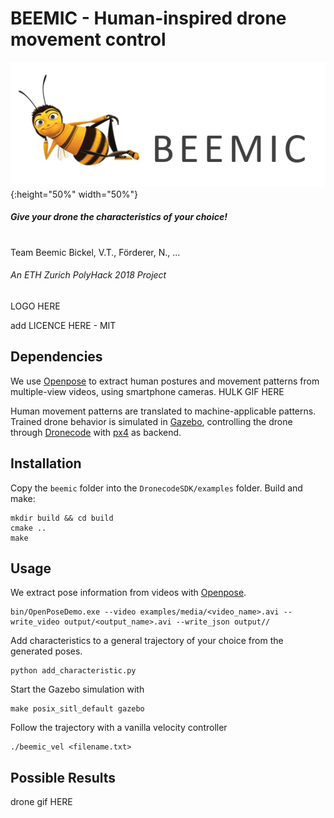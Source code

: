 # BEEMIC - Human-inspired drone movement control
![alt text](https://github.com/bickelmps/BEEMIC/blob/master/figures/logo.PNG?raw=true){:height="50%" width="50%"}
##### Give your drone the characteristics of your choice!
# 
Team Beemic
Bickel, V.T., Förderer, N., ...
###### An ETH Zurich PolyHack 2018 Project
LOGO HERE

add LICENCE HERE - MIT

## Dependencies

We use [Openpose](https://github.com/CMU-Perceptual-Computing-Lab/openpose) to extract human postures and movement patterns from multiple-view videos, using smartphone cameras.
HULK GIF HERE

Human movement patterns are translated to machine-applicable patterns. Trained drone behavior is simulated in [Gazebo](http://gazebosim.org/), controlling the drone through [Dronecode](https://www.dronecode.org/sdk/) with [px4](http://px4.io/) as backend.


## Installation

Copy the `beemic` folder into the `DronecodeSDK/examples` folder. Build and make:

```
mkdir build && cd build
cmake ..
make
```

## Usage

We extract pose information from videos with [Openpose](https://github.com/CMU-Perceptual-Computing-Lab/openpose).

```
bin/OpenPoseDemo.exe --video examples/media/<video_name>.avi --write_video output/<output_name>.avi --write_json output//
```

Add characteristics to a general trajectory of your choice from the generated poses.
```
python add_characteristic.py
```

Start the Gazebo simulation with

```
make posix_sitl_default gazebo
```

Follow the trajectory with a vanilla velocity controller
```
./beemic_vel <filename.txt>
```

## Possible Results
drone gif HERE

